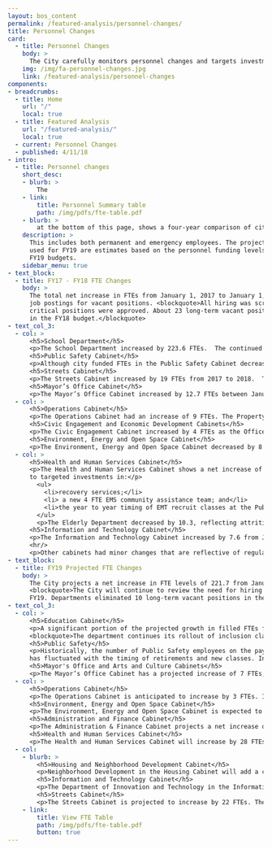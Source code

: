 ```yaml
---
layout: bos_content
permalink: /featured-analysis/personnel-changes/
title: Personnel Changes
card: 
  - title: Personnel Changes
    body: >
      The City carefully monitors personnel changes and targets investments in priority areas. See more.
    img: /img/fa-personnel-changes.jpg
    link: /featured-analysis/personnel-changes
components:
- breadcrumbs:
  - title: Home
    url: "/"
    local: true
  - title: Featured Analysis
    url: "/featured-analysis/"
    local: true
  - current: Personnel Changes
  - published: 4/11/18
- intro:
  - title: Personnel changes
    short_desc: 
    - blurb: >
        The 
    - link:
        title: Personnel Summary table
        path: /img/pdfs/fte-table.pdf
    - blurb: > 
        at the bottom of this page, shows a four-year comparison of city-funded and filled full-time equivalent (FTE) positions. 
    description: >
      This includes both permanent and emergency employees. The projected FTE numbers 
      used for FY19 are estimates based on the personnel funding levels contained in the 
      FY19 budgets.
    sidebar_menu: true    
- text_block:
  - title: FY17 - FY18 FTE Changes
    body: >
      The total net increase in FTEs from January 1, 2017 to January 1, 2018 was 211.9.  The majority of the growth was in priority area of Education. The City’s Position Review Committee continued to review all proposed 
      job postings for vacant positions. <blockquote>All hiring was scrutinized and only 
      critical positions were approved. About 23 long-term vacant positions were eliminated 
      in the FY18 budget.</blockquote>
- text_col_3:
  - col: >
      <h5>School Department</h5>
      <p>The School Department increased by 223.6 FTEs.  The continued focus on inclusion classrooms is apparent with an increase of 29 inclusion teachers and 53 aides. Other specialist teachers increased by 37 and general education teachers by 16.5. Various support and managerial positions grew by 61.</p>
      <h5>Public Safety Cabinet</h5>
      <p>Although city funded FTEs in the Public Safety Cabinet decreased by 58.8, this is due to an administrative re-coding in May 2017 of School Traffic Supervisors in the Police department from 1 FTE each to .41 each.  Thus, the Police Department reflects a January to January decrease of 92 FTEs, even though the number of employees remained steady. The Fire Department had an increase of 33, which reflects the 75 SAFER grant funded firefighters that came onto the operating fund in September 2017 offset by regular attrition. The Fire Department’s FY18 replacement class was in February 2018.</p>
      <h5>Streets Cabinet</h5>
      <p>The Streets Cabinet increased by 19 FTEs from 2017 to 2018.  The Transportation Department increased by 29 by filling previously vacant Parking Enforcement Officer positions, while Public Works decreased by 11 due to multiple vacancies.</p>
      <h5>Mayor’s Office Cabinet</h5>
      <p>The Mayor’s Office Cabinet increased by 12.7 FTEs between January 1, 2017 and January 1, 2018. The Law Department increased by 10 with the transfer of positions from Police and Public Facilities as part of a consolidation of legal positions in the city. The Office of Women’s Advancement increased by 1 FTE by filling a vacancy.</p>
  - col: >
      <h5>Operations Cabinet</h5>
      <p>The Operations Cabinet had an increase of 9 FTEs. The Property Management Department increased by 4, reflecting new security officers as well as new graffiti buster positions.  Public Facilities also increased by 4 with the transfer of School Department positions to consolidate support for Build BPS.</p>
      <h5>Civic Engagement and Economic Development Cabinets</h5>
      <p>The Civic Engagement Cabinet increased by 4 FTEs as the Office of Neighborhood Services increased 311 staff to improve constituent response.  The Arts & Culture Cabinet increased by 0.1 FTEs with regular attrition in the Library Department offset by 2 new positions in the Office of Arts and Culture.  These positions provided additional support for the Strand Theater.  The Economic Development Cabinet increased by 3.5 FTEs for additional operations support.</p>
      <h5>Environment, Energy and Open Space Cabinet</h5>
      <p>The Environment, Energy and Open Space Cabinet decreased by 8 FTEs from January 2017 to January 2018. The Parks Department decreased by 4 due to normal attrition and Inspectional Services had a decrease of 7 FTEs including several building inspector vacancies. The Environment Department increased by 3 FTEs with the hiring of a new Preservation Assistant along with filling some vacancies.</p>
  - col: >
      <h5>Health and Human Services Cabinet</h5>
      <p>The Health and Human Services Cabinet shows a net increase of 9.2 FTEs due primarily 
      to targeted investments in:</p>
        <ul>
          <li>recovery services;</li>
          <li> a new 4 FTE EMS community assistance team; and</li>
          <li>the year to year timing of EMT recruit classes at the Public Health Commission (total increase of 17.4 FTEs).  </li>
        </ul>
        <p>The Elderly Department decreased by 10.3, reflecting attrition and the reallocation of FTEs split-funded between operating and external funds.  The FY17 to FY18 changes at Boston Center for Youth and Families (+2), and the Commission for Persons with Disabilities (+1) relate to the filling of vacancies.</p>
      <h5>Information and Technology Cabinet</h5>
      <p>The Information and Technology Cabinet increased by 7.6 from January 2017 to January 2018.  The department added staff to help with identity management as well as an additional data analyst.</p>
      <hr/>
      <p>Other cabinets had minor changes that are reflective of regular attrition and hiring patterns.</p>
- text_block:
  - title: FY19 Projected FTE Changes
    body: >
      The City projects a net increase in FTE levels of 221.7 from January 1, 2018 to January 1, 2019. The majority of the growth is targeted in the priority areas of education, public safety, and transportation.
      <blockquote>The City will continue to review the need for hiring into all vacant positions in 
      FY19. Departments eliminated 10 long-term vacant positions in the current budget process.</blockquote>
- text_col_3:
  - col: >
      <h5>Education Cabinet</h5>
      <p>A significant portion of the projected growth in filled FTEs from January 2018 to January 2019 is in the Education Cabinet. This continues the trend of the School Department accounting for the majority of position growth since 2014. In FY19, the School Department is projecting a net annual increase of 64.7 FTEs with increases for inclusion teachers and aides, nurses and psychologists. The department continues its rollout of inclusion classrooms.
      <blockquote>The department continues its rollout of inclusion classrooms.</blockquote></p>
      <h5>Public Safety</h5>
      <p>Historically, the number of Public Safety employees on the payroll as of January 1 of any year 
      has fluctuated with the timing of retirements and new classes. In FY19 the projected January to January increase in the Fire Department is due to the timing of the FY19 class in fall 2018 as opposed to the FY18 class which came on in spring 2018. The goal of the department is to have enough firefighters in the suppression force to cover the minimum manning level of 262 and to reduce overtime. The Police Department is projected to increase the sworn force by 30 officers with the FY19 recruit class in the fall of 2018.</p>
      <h5>Mayor's Office and Arts and Culture Cabinets</h5>
      <p>The Mayor’s Office Cabinet has a projected increase of 7 FTEs, primarily due to transfers between departments. The Law Department will grow by an additional 4 positions since January 2018 with the completion of a citywide legal staff consolidation. Women’s Advancement is adding an assistant position, which is transferring from Neighborhood Services in the Civic Engagement Cabinet.  The Arts and Culture Cabinet will remain level.  The Office of Arts and Culture will hire a manager for the percent for the arts program, which will be offset in the FTE count by the transfer of the mural crew manager to the Parks Department.</p>
  - col: >
      <h5>Operations Cabinet</h5>
      <p>The Operations Cabinet is anticipated to increase by 3 FTEs. Intergovernmental Relations will hire a census outreach coordinator in advance of the 2020 U.S. Census. Public Facilities will add a project manager and a design review position to support the growing citywide construction program.</p>
      <h5>Environment, Energy and Open Space Cabinet</h5>
      <p>The Environment, Energy and Open Space Cabinet is expected to grow by 10 FTEs by filling vacant positions and adding targeted new positions. Inspectional Services will add 2 plans examiners to reduce the architectural review wait time for residents and developers. Parks and Recreation is adding two park ranger positions and the mural crew manager, who is being transferred from Arts and Culture. </p>
      <h5>Administration and Finance Cabinet</h5>
      <p>The Administration & Finance Cabinet projects a net increase of 2 FTEs with talent acquisition and compliance position in Human Resources and a new account receivable specialist in the Treasury Department.</p>
      <h5>Health and Human Services Cabinet</h5>
      <p>The Health and Human Services Cabinet will increase by 28 FTEs primarily due to key investment in the Public Health Commission’s Emergency Medical Services (EMS). EMS will add 20 EMTs to better meet the demands of a growing population and improve their capacity to provide a quick response to urgent calls city-wide. The Public Health Commission will also add 2 recovery services youth prevention program managers. Boston Centers for Youth and Families is adding 3 positions to support the re-opening of the Marshall Community Center as well as 2 new positions to allow for Saturday hours at the Condon Community Center. The Elderly Commission will hire a new housing unit position to meet the rising demand for assistance in this area.</p>
  - col:
    - blurb: >
        <h5>Housing and Neighborhood Development Cabinet</h5>
        <p>Neighborhood Development in the Housing Cabinet will add a case management position in the Office of Housing Stability to meet growing demand for services. </p>
        <h5>Information and Technology Cabinet</h5>
        <p>The Department of Innovation and Technology in the Information & Technology Cabinet will add an in-house reporting developer.</p>
        <h5>Streets Cabinet</h5>
        <p>The Streets Cabinet is projected to increase by 22 FTEs. The Transportation Department will add 20 positions to support transformational investments in transportation projects throughout the City. These investments include 3 FTEs to better manage traffic signals to increase safety and reduce congestion, 8 FTEs (2 planners, 2 engineers, 2 maintenance/operations positions, and 2 forepersons) for Vision Zero to build 15 slow streets, 15 miles of protected bike lanes and fix 15 of the most challenging intersections in the next four years, and 6 FTEs for the City’s new transit team which will improve coordination with the MBTA. The Public Works Department is adding a data manager for roadway utility coordination. The Office of Streets plans to hire a manager to oversee operational reforms in the cabinet.</p>
    - link:
        title: View FTE Table 
        path: /img/pdfs/fte-table.pdf
        button: true
---
```

